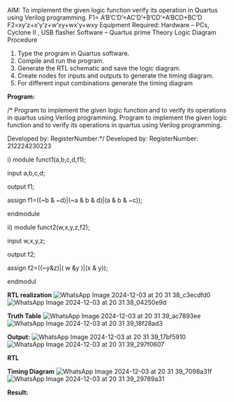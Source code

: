 AIM:
To implement the given logic function verify its operation in Quartus using Verilog
programming.
F1= A’B’C’D’+AC’D’+B’CD’+A’BCD+BC’D
F2=xy’z+x’y’z+w’xy+wx’y+wxy
Equipment Required:
Hardware – PCs, Cyclone II , USB flasher
Software – Quartus prime
Theory
Logic Diagram
Procedure
1. Type the program in Quartus software.
2. Compile and run the program.
3. Generate the RTL schematic and save the logic diagram.
4. Create nodes for inputs and outputs to generate the timing diagram.
5. For different input combinations generate the timing diagram

**Program:**

/* Program to implement the given logic function and to verify its operations in quartus using Verilog programming. 
 Program to implement the given logic function and to verify its operations in quartus using Verilog programming. 

Developed by: RegisterNumber:*/
Developed by: RegisterNumber: 212224230223

 i) 
module funct1(a,b,c,d,f1);

input a,b,c,d;

output f1;

assign f1=((~b & ~d)|(~a & b & d)|(a & b & ~c));

endmodule

ii) 
module funct2(w,x,y,z,f2);

input w,x,y,z;

output f2;

assign f2=((~y&z)|( w &y )|(x & y));

endmodul


**RTL realization**
![WhatsApp Image 2024-12-03 at 20 31 38_c3ecdfd0](https://github.com/user-attachments/assets/4409b678-7677-4c7a-a49d-6fc30f3d51b2)
![WhatsApp Image 2024-12-03 at 20 31 38_04250e9d](https://github.com/user-attachments/assets/f4d8bdf7-3591-4b44-b418-87ba1ff6fae8)


**Truth Table**
![WhatsApp Image 2024-12-03 at 20 31 39_ac7893ee](https://github.com/user-attachments/assets/2593e966-20dc-421f-a4e6-fbd3b45c070a)
![WhatsApp Image 2024-12-03 at 20 31 39_18f28ad3](https://github.com/user-attachments/assets/fa612a2e-108b-4b04-af67-77aebe670b2d)


**Output:**
![WhatsApp Image 2024-12-03 at 20 31 39_17bf5910](https://github.com/user-attachments/assets/4ceda84e-3a2f-42a3-b378-a6432376f2b4)
![WhatsApp Image 2024-12-03 at 20 31 39_297f0607](https://github.com/user-attachments/assets/f1430436-83ce-43bd-9769-79240842564b)



**RTL**

**Timing Diagram**
![WhatsApp Image 2024-12-03 at 20 31 39_7098a31f](https://github.com/user-attachments/assets/6701bb32-ceac-44ea-8f96-c63a32a9f0b2)
![WhatsApp Image 2024-12-03 at 20 31 39_29789a31](https://github.com/user-attachments/assets/fb1cc9b7-f2d1-4932-9ca1-722a97eac893)



**Result:**
